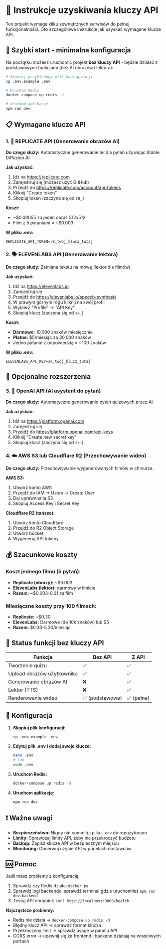 # 🔑 Instrukcje uzyskiwania kluczy API

Ten projekt wymaga kilku zewnętrznych serwisów do pełnej funkcjonalności. Oto szczegółowe instrukcje jak uzyskać wymagane klucze API.

## 🚀 Szybki start - minimalna konfiguracja

Na początku możesz uruchomić projekt **bez kluczy API** - będzie działać z podstawowymi funkcjami (bez AI obrazów i lektora):

```bash
# Skopiuj przykładowy plik konfiguracji
cp .env.example .env

# Uruchom Redis
docker-compose up redis -d

# Uruchom aplikację
npm run dev
```

## 📋 Wymagane klucze API

### 1. 🎨 REPLICATE API (Generowanie obrazów AI)

**Do czego służy:** Automatyczne generowanie teł dla pytań używając Stable Diffusion AI.

**Jak uzyskać:**
1. Idź na https://replicate.com
2. Zarejestruj się (możesz użyć GitHub)
3. Przejdź do https://replicate.com/account/api-tokens
4. Kliknij "Create token"
5. Skopiuj token (zaczyna się od `r8_`)

**Koszt:**
- ~$0.00055 za jeden obraz 512x512
- Film z 5 pytaniami = ~$0.003

**W pliku .env:**
```env
REPLICATE_API_TOKEN=r8_twój_klucz_tutaj
```

### 2. 🗣️ ELEVENLABS API (Generowanie lektora)

**Do czego służy:** Zamiana tekstu na mowę (lektor dla filmów).

**Jak uzyskać:**
1. Idź na https://elevenlabs.io
2. Zarejestruj się
3. Przejdź do https://elevenlabs.io/speech-synthesis
4. W prawym górnym rogu kliknij na swój profil
5. Wybierz "Profile" → "API Key"
6. Skopiuj klucz (zaczyna się od `sk_`)

**Koszt:**
- **Darmowe:** 10,000 znaków miesięcznie
- **Płatne:** $5/miesiąc za 30,000 znaków
- Jedno pytanie z odpowiedzią = ~100 znaków

**W pliku .env:**
```env
ELEVENLABS_API_KEY=sk_twój_klucz_tutaj
```

## 🔧 Opcjonalne rozszerzenia

### 3. 🤖 OpenAI API (AI asystent do pytań)

**Do czego służy:** Automatyczne generowanie pytań quizowych przez AI.

**Jak uzyskać:**
1. Idź na https://platform.openai.com
2. Zarejestruj się
3. Przejdź do https://platform.openai.com/api-keys
4. Kliknij "Create new secret key"
5. Skopiuj klucz (zaczyna się od `sk-`)

### 4. ☁️ AWS S3 lub Cloudflare R2 (Przechowywanie wideo)

**Do czego służy:** Przechowywanie wygenerowanych filmów w chmurze.

**AWS S3:**
1. Utwórz konto AWS
2. Przejdź do IAM → Users → Create User
3. Daj uprawnienia S3
4. Skopiuj Access Key i Secret Key

**Cloudflare R2 (tańsze):**
1. Utwórz konto Cloudflare
2. Przejdź do R2 Object Storage
3. Utwórz bucket
4. Wygeneruj API tokeny

## 💰 Szacunkowe koszty

### Koszt jednego filmu (5 pytań):
- **Replicate (obrazy):** ~$0.003
- **ElevenLabs (lektor):** darmowy w limicie
- **Razem:** ~$0.003-0.01 za film

### Miesięczne koszty przy 100 filmach:
- **Replicate:** ~$0.30
- **ElevenLabs:** Darmowe (do 10k znaków) lub $5
- **Razem:** $0.30-5.30/miesiąc

## 🚦 Status funkcji bez kluczy API

| Funkcja | Bez API | Z API |
|---------|---------|-------|
| Tworzenie quizu | ✅ | ✅ |
| Upload obrazów użytkownika | ✅ | ✅ |
| Generowanie obrazów AI | ❌ | ✅ |
| Lektor (TTS) | ❌ | ✅ |
| Renderowanie wideo | ✅ (podstawowe) | ✅ (pełne) |

## 🔧 Konfiguracja

1. **Skopiuj plik konfiguracji:**
   ```bash
   cp .env.example .env
   ```

2. **Edytuj plik .env i dodaj swoje klucze:**
   ```bash
   nano .env
   # lub
   code .env
   ```

3. **Uruchom Redis:**
   ```bash
   docker-compose up redis -d
   ```

4. **Uruchom aplikację:**
   ```bash
   npm run dev
   ```

## ❗ Ważne uwagi

- **Bezpieczeństwo:** Nigdy nie commituj pliku `.env` do repozytorium
- **Limity:** Sprawdzaj limity API, żeby nie przekroczyć budżetu
- **Backup:** Zapisz klucze API w bezpiecznym miejscu
- **Monitoring:** Obserwuj użycie API w panelach dostawców

## 🆘 Pomoc

Jeśli masz problemy z konfiguracją:

1. Sprawdź czy Redis działa: `docker ps`
2. Sprawdź logi backendu: sprawdź terminal gdzie uruchomiłeś `npm run dev:backend`
3. Testuj API endpoint: `curl http://localhost:3000/health`

**Najczęstsze problemy:**
- Redis nie działa → `docker-compose up redis -d`
- Błędny klucz API → sprawdź format klucza
- Przekroczony limit → sprawdź usage w panelu API
- CORS error → upewnij się że frontend i backend działają na właściwych portach 